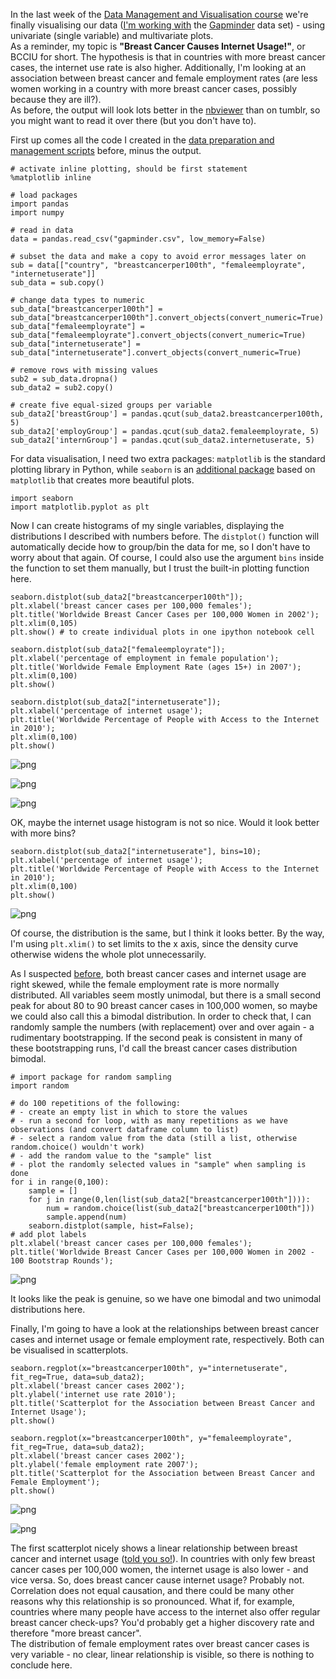 
In the last week of the [Data Management and Visualisation course](https://www.coursera.org/learn/data-management-visualization/home/welcome) we're finally visualising our data ([I'm working with](http://lilithelina.tumblr.com/post/128347327089/choice-of-data) the [Gapminder](http://www.gapminder.org/) data set) - using univariate (single variable) and multivariate plots.  
As a reminder, my topic is **"Breast Cancer Causes Internet Usage!"**, or BCCIU for short. The hypothesis is that in countries with more breast cancer cases, the internet use rate is also higher. Additionally, I'm looking at an association between breast cancer and female employment rates (are less women working in a country with more breast cancer cases, possibly because they are ill?).  
As before, the output will look lots better in the [nbviewer](http://nbviewer.ipython.org/github/LilithElina/Data-Management-and-Visualization/blob/master/Week%20Four.ipynb) than on tumblr, so you might want to read it over there (but you don't have to).

First up comes all the code I created in the [data preparation and management scripts](http://lilithelina.tumblr.com/post/130065040767/data-management-python) before, minus the output.


    # activate inline plotting, should be first statement
    %matplotlib inline
    
    # load packages
    import pandas
    import numpy
    
    # read in data
    data = pandas.read_csv("gapminder.csv", low_memory=False)
    
    # subset the data and make a copy to avoid error messages later on
    sub = data[["country", "breastcancerper100th", "femaleemployrate", "internetuserate"]]
    sub_data = sub.copy()
    
    # change data types to numeric
    sub_data["breastcancerper100th"] = sub_data["breastcancerper100th"].convert_objects(convert_numeric=True)
    sub_data["femaleemployrate"] = sub_data["femaleemployrate"].convert_objects(convert_numeric=True)
    sub_data["internetuserate"] = sub_data["internetuserate"].convert_objects(convert_numeric=True)
    
    # remove rows with missing values
    sub2 = sub_data.dropna()
    sub_data2 = sub2.copy()
    
    # create five equal-sized groups per variable
    sub_data2['breastGroup'] = pandas.qcut(sub_data2.breastcancerper100th, 5)
    sub_data2['employGroup'] = pandas.qcut(sub_data2.femaleemployrate, 5)
    sub_data2['internGroup'] = pandas.qcut(sub_data2.internetuserate, 5)

For data visualisation, I need two extra packages: `matplotlib` is the standard plotting library in Python, while `seaborn` is an [additional package](http://stanford.edu/~mwaskom/software/seaborn/index.html) based on `matplotlib` that creates more beautiful plots.


    import seaborn
    import matplotlib.pyplot as plt

Now I can create histograms of my single variables, displaying the distributions I described with numbers before. The `distplot()` function will automatically decide how to group/bin the data for me, so I don't have to worry about that again. Of course, I could also use the argument `bins` inside the function to set them manually, but I trust the built-in plotting function here.


    seaborn.distplot(sub_data2["breastcancerper100th"]);
    plt.xlabel('breast cancer cases per 100,000 females');
    plt.title('Worldwide Breast Cancer Cases per 100,000 Women in 2002');
    plt.xlim(0,105)
    plt.show() # to create individual plots in one ipython notebook cell
    
    seaborn.distplot(sub_data2["femaleemployrate"]);
    plt.xlabel('percentage of employment in female population');
    plt.title('Worldwide Female Employment Rate (ages 15+) in 2007');
    plt.xlim(0,100)
    plt.show()
    
    seaborn.distplot(sub_data2["internetuserate"]);
    plt.xlabel('percentage of internet usage');
    plt.title('Worldwide Percentage of People with Access to the Internet in 2010');
    plt.xlim(0,100)
    plt.show()


![png](Week%20Four_files/Week%20Four_6_0.png)



![png](Week%20Four_files/Week%20Four_6_1.png)



![png](Week%20Four_files/Week%20Four_6_2.png)


OK, maybe the internet usage histogram is not so nice. Would it look better with more bins?


    seaborn.distplot(sub_data2["internetuserate"], bins=10);
    plt.xlabel('percentage of internet usage');
    plt.title('Worldwide Percentage of People with Access to the Internet in 2010');
    plt.xlim(0,100)
    plt.show()


![png](Week%20Four_files/Week%20Four_8_0.png)


Of course, the distribution is the same, but I think it looks better. By the way, I'm using `plt.xlim()` to set limits to the x axis, since the density curve otherwise widens the whole plot unnecessarily.

As I suspected [before](http://lilithelina.tumblr.com/post/130065040767/data-management-python), both breast cancer cases and internet usage are right skewed, while the female employment rate is more normally distributed. All variables seem mostly unimodal, but there is a small second peak for about 80 to 90 breast cancer cases in 100,000 women, so maybe we could also call this a bimodal distribution. In order to check that, I can randomly sample the numbers (with replacement) over and over again - a rudimentary bootstrapping. If the second peak is consistent in many of these bootstrapping runs, I'd call the breast cancer cases distribution bimodal.


    # import package for random sampling
    import random
    
    # do 100 repetitions of the following:
    # - create an empty list in which to store the values
    # - run a second for loop, with as many repetitions as we have observations (and convert dataframe column to list)
    # - select a random value from the data (still a list, otherwise random.choice() wouldn't work)
    # - add the random value to the "sample" list
    # - plot the randomly selected values in "sample" when sampling is done
    for i in range(0,100):
        sample = []
        for j in range(0,len(list(sub_data2["breastcancerper100th"]))):
            num = random.choice(list(sub_data2["breastcancerper100th"]))
            sample.append(num)
        seaborn.distplot(sample, hist=False);
    # add plot labels
    plt.xlabel('breast cancer cases per 100,000 females');
    plt.title('Worldwide Breast Cancer Cases per 100,000 Women in 2002 - 100 Bootstrap Rounds');


![png](Week%20Four_files/Week%20Four_11_0.png)


It looks like the peak is genuine, so we have one bimodal and two unimodal distributions here.

Finally, I'm going to have a look at the relationships between breast cancer cases and internet usage or female employment rate, respectively. Both can be visualised in scatterplots.


    seaborn.regplot(x="breastcancerper100th", y="internetuserate", fit_reg=True, data=sub_data2);
    plt.xlabel('breast cancer cases 2002');
    plt.ylabel('internet use rate 2010');
    plt.title('Scatterplot for the Association between Breast Cancer and Internet Usage');
    plt.show()
    
    seaborn.regplot(x="breastcancerper100th", y="femaleemployrate", fit_reg=True, data=sub_data2);
    plt.xlabel('breast cancer cases 2002');
    plt.ylabel('female employment rate 2007');
    plt.title('Scatterplot for the Association between Breast Cancer and Female Employment');
    plt.show()


![png](Week%20Four_files/Week%20Four_14_0.png)



![png](Week%20Four_files/Week%20Four_14_1.png)


The first scatterplot nicely shows a linear relationship between breast cancer and internet usage ([told you so!](http://lilithelina.tumblr.com/post/128347327089/choice-of-data)). In countries with only few breast cancer cases per 100,000 women, the internet usage is also lower - and vice versa. So, does breast cancer cause internet usage? Probably not. Correlation does not equal causation, and there could be many other reasons why this relationship is so pronounced. What if, for example, countries where many people have access to the internet also offer regular breast cancer check-ups? You'd probably get a higher discovery rate and therefore "more breast cancer".  
The distribution of female employment rates over breast cancer cases is very variable - no clear, linear relationship is visible, so there is nothing to conclude here.
